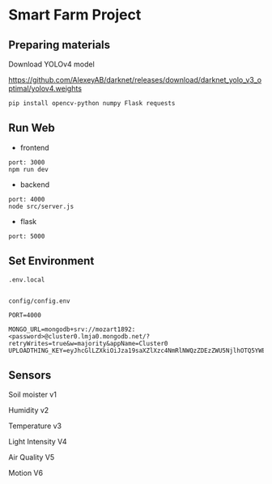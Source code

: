 
# Smart Farm Project

## Preparing materials

Download YOLOv4 model

https://github.com/AlexeyAB/darknet/releases/download/darknet_yolo_v3_optimal/yolov4.weights

```
pip install opencv-python numpy Flask requests
```


## Run Web
- frontend
```
port: 3000
npm run dev
```

- backend
```
port: 4000
node src/server.js
```

- flask
```
port: 5000
```


## Set Environment

`.env.local`

```

```

`config/config.env`
```
PORT=4000

MONGO_URL=mongodb+srv://mozart1892:<password>@cluster0.lmja0.mongodb.net/?retryWrites=true&w=majority&appName=Cluster0
UPLOADTHING_KEY=eyJhcGlLZXkiOiJza19saXZlXzc4NmRlNWQzZDEzZWU5NjlhOTQ5YWEzNGExMWVhYTQ2Y2M3NmVmZDk1Yzk3ZmUxYTM4ZjUwZmM0ZWEwODMwMDciLCJhcHBJZCI6ImVtdGRtc3ZzZWgiLCJyZWdpb25zIjpbInNlYTEiXX0=
```

## Sensors

Soil moister v1

Humidity v2

Temperature v3

Light Intensity V4

Air Quality V5

Motion V6
